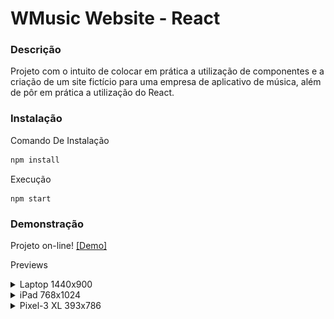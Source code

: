 # WMusic Website - React 

### Descrição

Projeto com o intuito de colocar em prática a utilização de componentes e a criação de um site fictício para uma empresa de aplicativo de música, além de pôr em prática a utilização do React.

### Instalação

Comando De Instalação
```bash
npm install
```

Execução

```shell
npm start
```

### Demonstração

Projeto on-line! [[Demo]](https://projetos-5q85k5tjq-wesleymacedodev.vercel.app/)

Previews
<details>
<summary>Laptop 1440x900</summary>

![imagem](./github/Laptop-1-1440x900.png)

</details>

<details>
<summary>iPad 768x1024</summary>

![imagem](./github/iPad-768x1024.png)

</details>

<details>
<summary>Pixel-3 XL 393x786</summary>

![imagem](./github/Pixel-3-3-XL-393x786.png)

</details>



